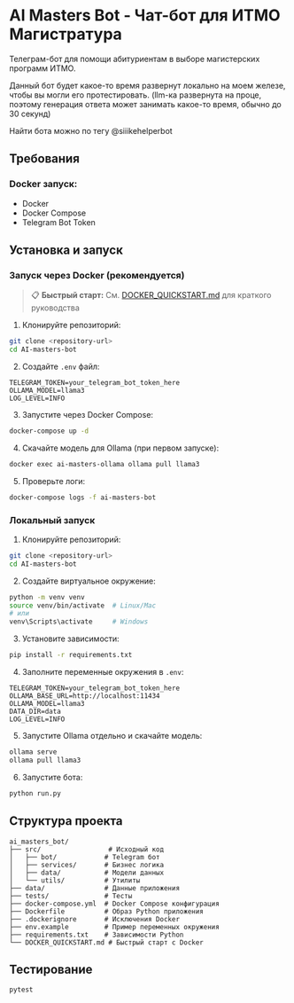# AI Masters Bot - Чат-бот для ИТМО Магистратура

Телеграм-бот для помощи абитуриентам в выборе магистерских программ ИТМО.

Данный бот будет какое-то время развернут локально на моем железе, чтобы вы могли его протестировать. 
(llm-ка развернута на проце, поэтому генерация ответа может занимать какое-то время, обычно до 30 секунд)

Найти бота можно по тегу @siiikehelperbot


## Требования


### Docker запуск:
- Docker
- Docker Compose
- Telegram Bot Token

## Установка и запуск

### Запуск через Docker (рекомендуется)

> 📋 **Быстрый старт:** См. [DOCKER_QUICKSTART.md](DOCKER_QUICKSTART.md) для краткого руководства

1. Клонируйте репозиторий:
```bash
git clone <repository-url>
cd AI-masters-bot
```

2. Создайте `.env` файл:
```env
TELEGRAM_TOKEN=your_telegram_bot_token_here
OLLAMA_MODEL=llama3
LOG_LEVEL=INFO
```

3. Запустите через Docker Compose:
```bash
docker-compose up -d
```

4. Скачайте модель для Ollama (при первом запуске):
```bash
docker exec ai-masters-ollama ollama pull llama3
```

5. Проверьте логи:
```bash
docker-compose logs -f ai-masters-bot
```

### Локальный запуск

1. Клонируйте репозиторий:
```bash
git clone <repository-url>
cd AI-masters-bot
```

2. Создайте виртуальное окружение:
```bash
python -m venv venv
source venv/bin/activate  # Linux/Mac
# или
venv\Scripts\activate     # Windows
```

3. Установите зависимости:
```bash
pip install -r requirements.txt
```

4. Заполните переменные окружения в `.env`:
```env
TELEGRAM_TOKEN=your_telegram_bot_token_here
OLLAMA_BASE_URL=http://localhost:11434
OLLAMA_MODEL=llama3
DATA_DIR=data
LOG_LEVEL=INFO
```

5. Запустите Ollama отдельно и скачайте модель:
```bash
ollama serve
ollama pull llama3
```

6. Запустите бота:
```bash
python run.py
```

## Структура проекта

```
ai_masters_bot/
├── src/                 # Исходный код
│   ├── bot/            # Telegram бот
│   ├── services/       # Бизнес логика
│   ├── data/           # Модели данных
│   └── utils/          # Утилиты
├── data/               # Данные приложения
├── tests/              # Тесты
├── docker-compose.yml  # Docker Compose конфигурация
├── Dockerfile          # Образ Python приложения
├── .dockerignore       # Исключения Docker
├── env.example         # Пример переменных окружения
├── requirements.txt    # Зависимости Python
└── DOCKER_QUICKSTART.md # Быстрый старт с Docker
```

## Тестирование

```bash
pytest
```
